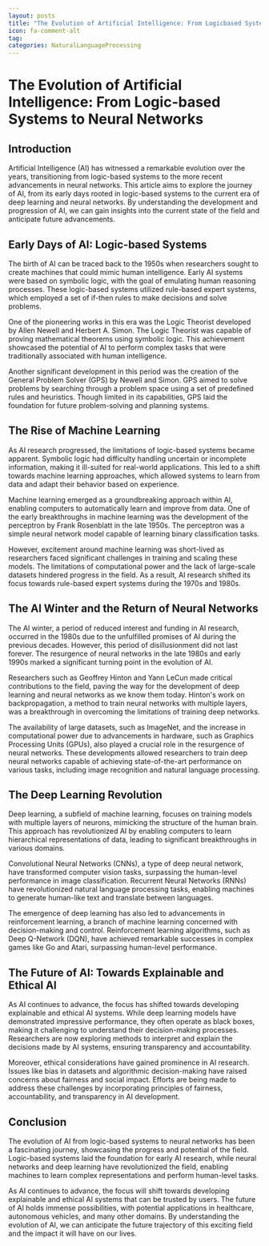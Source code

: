 ```yaml
---
layout: posts
title: "The Evolution of Artificial Intelligence: From Logicbased Systems to Neural Networks"
icon: fa-comment-alt
tag:      
categories: NaturalLanguageProcessing
---
```



# The Evolution of Artificial Intelligence: From Logic-based Systems to Neural Networks

## Introduction

Artificial Intelligence (AI) has witnessed a remarkable evolution over the years, transitioning from logic-based systems to the more recent advancements in neural networks. This article aims to explore the journey of AI, from its early days rooted in logic-based systems to the current era of deep learning and neural networks. By understanding the development and progression of AI, we can gain insights into the current state of the field and anticipate future advancements.

## Early Days of AI: Logic-based Systems

The birth of AI can be traced back to the 1950s when researchers sought to create machines that could mimic human intelligence. Early AI systems were based on symbolic logic, with the goal of emulating human reasoning processes. These logic-based systems utilized rule-based expert systems, which employed a set of if-then rules to make decisions and solve problems.

One of the pioneering works in this era was the Logic Theorist developed by Allen Newell and Herbert A. Simon. The Logic Theorist was capable of proving mathematical theorems using symbolic logic. This achievement showcased the potential of AI to perform complex tasks that were traditionally associated with human intelligence.

Another significant development in this period was the creation of the General Problem Solver (GPS) by Newell and Simon. GPS aimed to solve problems by searching through a problem space using a set of predefined rules and heuristics. Though limited in its capabilities, GPS laid the foundation for future problem-solving and planning systems.

## The Rise of Machine Learning

As AI research progressed, the limitations of logic-based systems became apparent. Symbolic logic had difficulty handling uncertain or incomplete information, making it ill-suited for real-world applications. This led to a shift towards machine learning approaches, which allowed systems to learn from data and adapt their behavior based on experience.

Machine learning emerged as a groundbreaking approach within AI, enabling computers to automatically learn and improve from data. One of the early breakthroughs in machine learning was the development of the perceptron by Frank Rosenblatt in the late 1950s. The perceptron was a simple neural network model capable of learning binary classification tasks.

However, excitement around machine learning was short-lived as researchers faced significant challenges in training and scaling these models. The limitations of computational power and the lack of large-scale datasets hindered progress in the field. As a result, AI research shifted its focus towards rule-based expert systems during the 1970s and 1980s.

## The AI Winter and the Return of Neural Networks

The AI winter, a period of reduced interest and funding in AI research, occurred in the 1980s due to the unfulfilled promises of AI during the previous decades. However, this period of disillusionment did not last forever. The resurgence of neural networks in the late 1980s and early 1990s marked a significant turning point in the evolution of AI.

Researchers such as Geoffrey Hinton and Yann LeCun made critical contributions to the field, paving the way for the development of deep learning and neural networks as we know them today. Hinton's work on backpropagation, a method to train neural networks with multiple layers, was a breakthrough in overcoming the limitations of training deep networks.

The availability of large datasets, such as ImageNet, and the increase in computational power due to advancements in hardware, such as Graphics Processing Units (GPUs), also played a crucial role in the resurgence of neural networks. These developments allowed researchers to train deep neural networks capable of achieving state-of-the-art performance on various tasks, including image recognition and natural language processing.

## The Deep Learning Revolution

Deep learning, a subfield of machine learning, focuses on training models with multiple layers of neurons, mimicking the structure of the human brain. This approach has revolutionized AI by enabling computers to learn hierarchical representations of data, leading to significant breakthroughs in various domains.

Convolutional Neural Networks (CNNs), a type of deep neural network, have transformed computer vision tasks, surpassing the human-level performance in image classification. Recurrent Neural Networks (RNNs) have revolutionized natural language processing tasks, enabling machines to generate human-like text and translate between languages.

The emergence of deep learning has also led to advancements in reinforcement learning, a branch of machine learning concerned with decision-making and control. Reinforcement learning algorithms, such as Deep Q-Network (DQN), have achieved remarkable successes in complex games like Go and Atari, surpassing human-level performance.

## The Future of AI: Towards Explainable and Ethical AI

As AI continues to advance, the focus has shifted towards developing explainable and ethical AI systems. While deep learning models have demonstrated impressive performance, they often operate as black boxes, making it challenging to understand their decision-making processes. Researchers are now exploring methods to interpret and explain the decisions made by AI systems, ensuring transparency and accountability.

Moreover, ethical considerations have gained prominence in AI research. Issues like bias in datasets and algorithmic decision-making have raised concerns about fairness and social impact. Efforts are being made to address these challenges by incorporating principles of fairness, accountability, and transparency in AI development.

## Conclusion

The evolution of AI from logic-based systems to neural networks has been a fascinating journey, showcasing the progress and potential of the field. Logic-based systems laid the foundation for early AI research, while neural networks and deep learning have revolutionized the field, enabling machines to learn complex representations and perform human-level tasks.

As AI continues to advance, the focus will shift towards developing explainable and ethical AI systems that can be trusted by users. The future of AI holds immense possibilities, with potential applications in healthcare, autonomous vehicles, and many other domains. By understanding the evolution of AI, we can anticipate the future trajectory of this exciting field and the impact it will have on our lives.